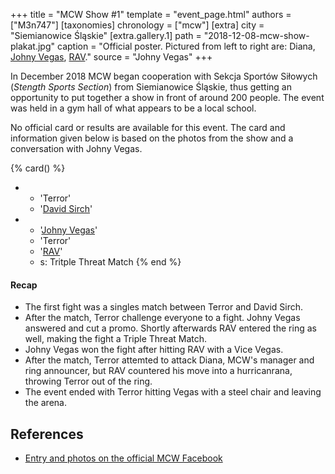 +++
title = "MCW Show #1"
template = "event_page.html"
authors = ["M3n747"]
[taxonomies]
chronology = ["mcw"]
[extra]
city = "Siemianowice Śląskie"
[extra.gallery.1]
path = "2018-12-08-mcw-show-plakat.jpg"
caption = "Official poster. Pictured from left to right are: Diana, [Johny Vegas](@/w/johny-vegas.md), [RAV](@/w/rav.md)."
source = "Johny Vegas"
+++

In December 2018 MCW began cooperation with Sekcja Sportów Siłowych (_Stength Sports Section_) from Siemianowice Śląskie, thus getting an opportunity to put together a show in front of around 200 people. The event was held in a gym hall of what appears to be a local school.

No official card or results are available for this event. The card and information given below is based on the photos from the show and a conversation with Johny Vegas.

{% card() %}
- - 'Terror'
  - '[David Sirch](@/w/sinister.md)'
- - '[Johny Vegas](@/w/johny-vegas.md)'
  - 'Terror'
  - '[RAV](@/w/rav.md)'
  - s: Tritple Threat Match
{% end %}

#### Recap

* The first fight was a singles match between Terror and David Sirch.
* After the match, Terror challenge everyone to a fight. Johny Vegas answered and cut a promo. Shortly afterwards RAV entered the ring as well, making the fight a Triple Threat Match.
* Johny Vegas won the fight after hitting RAV with a Vice Vegas.
* After the match, Terror attemted to attack Diana, MCW's manager and ring announcer, but RAV countered his move into a hurricanrana, throwing Terror out of the ring.
* The event ended with Terror hitting Vegas with a steel chair and leaving the arena.

## References

* [Entry and photos on the official MCW Facebook](https://www.facebook.com/minecitywrestling/posts/pfbid0q7kBtG6LBat5ecqDqCqQsxGHtrvk9vEhc44FvBcwSwTSPfJJcUkbhjrjYzZt8tK3l)
